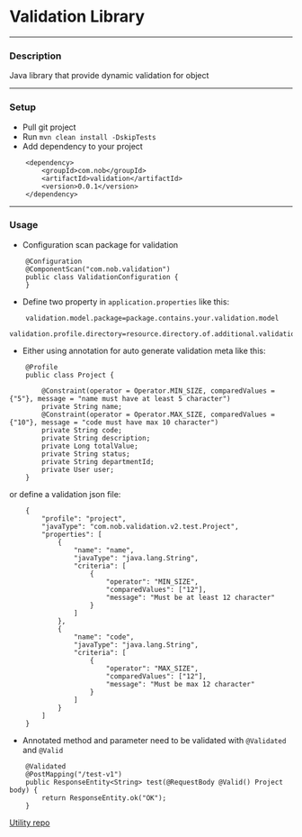 # Validation Library

---
### Description
Java library that provide dynamic validation for object

---
### Setup
- Pull git project
- Run `mvn clean install -DskipTests`
- Add dependency to your project 
```
    <dependency>
        <groupId>com.nob</groupId>
        <artifactId>validation</artifactId>
        <version>0.0.1</version>
    </dependency>
```

---
### Usage
- Configuration scan package for validation
```
    @Configuration
    @ComponentScan("com.nob.validation")
    public class ValidationConfiguration {
    }
```
- Define two property in `application.properties` like this:
```
    validation.model.package=package.contains.your.validation.model
    validation.profile.directory=resource.directory.of.additional.validation.profile
```

- Either using annotation for auto generate validation meta like this:
```
    @Profile
    public class Project {

        @Constraint(operator = Operator.MIN_SIZE, comparedValues = {"5"}, message = "name must have at least 5 character")
        private String name;
        @Constraint(operator = Operator.MAX_SIZE, comparedValues = {"10"}, message = "code must have max 10 character")
        private String code;
        private String description;
        private Long totalValue;
        private String status;
        private String departmentId;
        private User user;
    }
```
or define a validation json file:
```
    {
        "profile": "project",
        "javaType": "com.nob.validation.v2.test.Project",
        "properties": [
            {
                "name": "name",
                "javaType": "java.lang.String",
                "criteria": [
                    {
                        "operator": "MIN_SIZE",
                        "comparedValues": ["12"],
                        "message": "Must be at least 12 character"
                    }
                ]
            }, 
            {
                "name": "code",
                "javaType": "java.lang.String",
                "criteria": [
                    {
                        "operator": "MAX_SIZE",
                        "comparedValues": ["12"],
                        "message": "Must be max 12 character"
                    }
                ]
            }
        ]
    }
```
- Annotated method and parameter need to be validated with `@Validated` and `@Valid`
```
    @Validated
    @PostMapping("/test-v1")
    public ResponseEntity<String> test(@RequestBody @Valid() Project body) {
        return ResponseEntity.ok("OK");
    }
```

[Utility repo](https://github.com/truong-ngo-dev/utils)